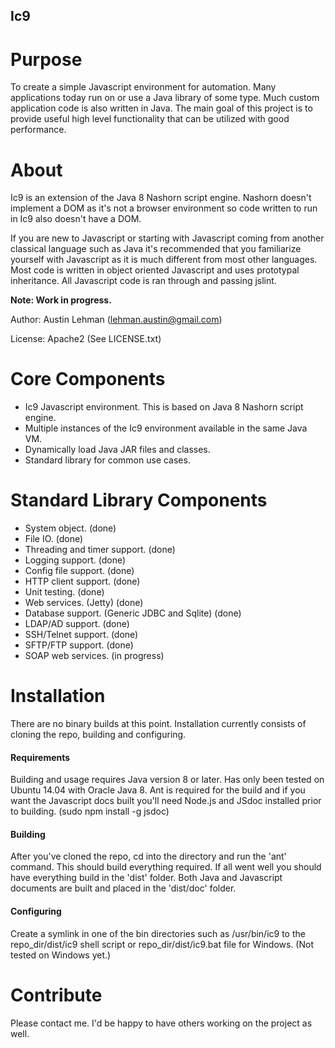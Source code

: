 Ic9
--------------------

# Purpose
To create a simple Javascript environment for automation. Many applications today 
run on or use a Java library of some type. Much 
custom application code is also written in Java. The main goal of this project 
is to provide useful high level functionality that can be utilized 
with good performance. 

# About
Ic9 is an extension of the Java 8 Nashorn script engine. Nashorn doesn't 
implement a DOM as it's not a browser environment 
so code written to run in Ic9 also doesn't have a DOM.

If you are new to Javascript or starting with Javascript coming from another 
classical language such as Java it's recommended that you familiarize yourself 
with Javascript as it is much different from most other languages. Most 
code is written in object oriented Javascript and uses prototypal inheritance. 
All Javascript code is ran through and passing jslint.

**Note: Work in progress.**

Author: Austin Lehman (lehman.austin@gmail.com)

License: Apache2 (See LICENSE.txt)


# Core Components
* Ic9 Javascript environment. This is based on Java 8 Nashorn script engine.
* Multiple instances of the Ic9 environment available in the same Java VM.
* Dynamically load Java JAR files and classes.
* Standard library for common use cases.


# Standard Library Components
* System object. (done)
* File IO. (done)
* Threading and timer support. (done)
* Logging support. (done)
* Config file support. (done)
* HTTP client support. (done)
* Unit testing. (done)
* Web services. (Jetty) (done)
* Database support. (Generic JDBC and Sqlite) (done)
* LDAP/AD support. (done)
* SSH/Telnet support. (done)
* SFTP/FTP support. (done)
* SOAP web services. (in progress)

# Installation
There are no binary builds at this point. Installation currently consists of 
cloning the repo, building and configuring.

#### Requirements
Building and usage requires Java version 8 or later. Has only been tested on 
Ubuntu 14.04 with Oracle Java 8. Ant is required for the build and if you 
want the Javascript docs built you'll need Node.js and JSdoc installed 
prior to building. (sudo npm install -g jsdoc)

#### Building
After you've cloned the repo, cd into the directory and run the 'ant' command.
This should build everything required. If all went well you should have 
everything build in the 'dist' folder. Both Java and Javascript documents are 
built and placed in the 'dist/doc' folder.

#### Configuring
Create a symlink in one of the bin directories such as /usr/bin/ic9 to the 
repo_dir/dist/ic9 shell script or repo_dir/dist/ic9.bat file for Windows. 
(Not tested on Windows yet.)


# Contribute
Please contact me. I'd be happy to have others working on the 
project as well.